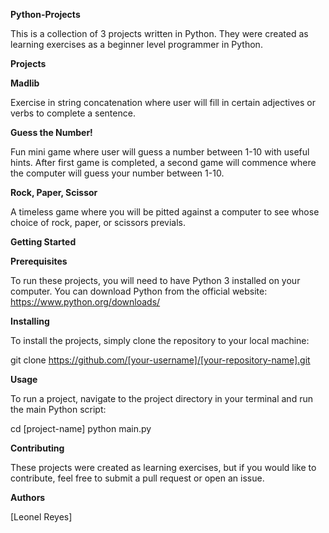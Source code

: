 **Python-Projects**

This is a collection of 3 projects written in Python. They were created as learning exercises as a beginner level programmer in Python.

**Projects**

**Madlib**

Exercise in string concatenation where user will fill in certain adjectives or verbs to complete a sentence.

**Guess the Number!**

Fun mini game where user will guess a number between 1-10 with useful hints. After first game is completed, a second game will commence where the computer will guess your number between 1-10.

**Rock, Paper, Scissor**

A timeless game where you will be pitted against a computer to see whose choice of rock, paper, or scissors previals.

**Getting Started**

**Prerequisites**

To run these projects, you will need to have Python 3 installed on your computer. You can download Python from the official website: https://www.python.org/downloads/

**Installing**

To install the projects, simply clone the repository to your local machine:

git clone https://github.com/[your-username]/[your-repository-name].git

**Usage**

To run a project, navigate to the project directory in your terminal and run the main Python script:

cd [project-name]
python main.py

**Contributing**

These projects were created as learning exercises, but if you would like to contribute, feel free to submit a pull request or open an issue.

**Authors**

[Leonel Reyes]

